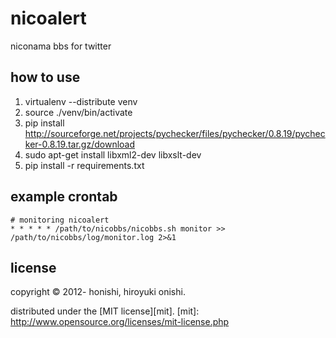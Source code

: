 nicoalert
=============

niconama bbs for twitter

how to use
-------------

1. virtualenv --distribute venv
2. source ./venv/bin/activate
3. pip install http://sourceforge.net/projects/pychecker/files/pychecker/0.8.19/pychecker-0.8.19.tar.gz/download
4. sudo apt-get install libxml2-dev libxslt-dev
5. pip install -r requirements.txt

example crontab
-------------

	# monitoring nicoalert
	* * * * * /path/to/nicobbs/nicobbs.sh monitor >> /path/to/nicobbs/log/monitor.log 2>&1

license
-------------

copyright &copy; 2012- honishi, hiroyuki onishi.

distributed under the [MIT license][mit].
[mit]: http://www.opensource.org/licenses/mit-license.php
